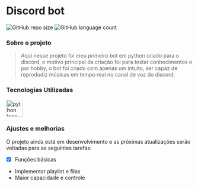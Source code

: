 # Discord bot

![GitHub repo size](https://img.shields.io/github/repo-size/Zev07/meu-template-inicial?style=for-the-badge)
![GitHub language count](https://img.shields.io/github/languages/count/Zev07/meu-template-inicial?style=for-the-badge)

### Sobre o projeto
> Aqui nesse projeto foi meu primeiro bot em python criado para o discord, o motivo principal da criação foi para testar conhecimentos e por hobby, o bot foi criado com apenas um intuito, ser capaz de reprodudiz músicas em tempo real no canal de voz do discord.

### Tecnologias Utilizadas
<div align="left">
  <img src="https://cdn.jsdelivr.net/gh/devicons/devicon/icons/python/python-original.svg" height="45" alt="python logo"  />
</div>

### Ajustes e melhorias

O projeto ainda está em desenvolvimento e as próximas atualizações serão voltadas para as seguintes tarefas:

- [x] Funções básicas
-  Implementar playlist e filas
-  Maior capacidade e controle
